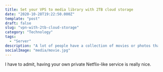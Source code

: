 ```yaml
---
title: Set your VPS to media library with 2TB cloud storage
date: "2020-10-28T19:22:50.000Z"
template: "post"
draft: false
slug: "vpn-with-2tb-cloud-storage"
category: "Technology"
tags:
  - "Server"
description: "A lot of people have a collection of movies or photos that they would like to share with friends. Installing Netflix imitation services is good, but requires a really large amount of space on the VPS servers. Of course, there is a solution for that."
socialImage: "media/movie.jpg"
---
```


I have to admit, having your own private Netflix-like service is really nice.